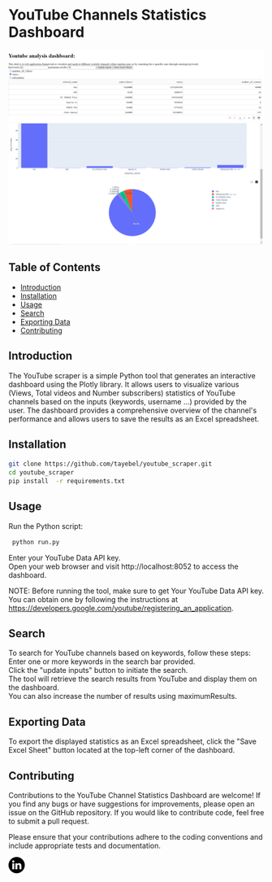 # YouTube Channels Statistics Dashboard
![Table](image1.png)
![Figures](image2.png)


## Table of Contents

- [Introduction](#introduction)
- [Installation](#installation)
- [Usage](#usage)  
- [Search](#search)
- [Exporting Data](#exporting-data)
- [Contributing](#contributing)


## Introduction

The YouTube scraper is a simple Python tool that generates an interactive dashboard using the Plotly library. It allows users to visualize various (Views, Total videos and Number subscribers) statistics of YouTube channels based on the inputs (keywords, username ...)  provided by the user. The dashboard provides a comprehensive overview of the channel's performance and allows users to save the results as an Excel spreadsheet.

## Installation



   ```bash
   git clone https://github.com/tayebel/youtube_scraper.git
   cd youtube_scraper
   pip install  -r requirements.txt  
   ```
   
## Usage
Run the Python script:
```bash
 python run.py
 ```
Enter your YouTube Data API key.  
Open your web browser and visit http://localhost:8052 to access the dashboard.

NOTE: Before running the tool, make sure to get Your YouTube Data API key.  You can obtain one by following the instructions at https://developers.google.com/youtube/registering_an_application.


## Search
To search for YouTube channels based on keywords, follow these steps:  
Enter one or more keywords in the search bar provided.  
Click the "update inputs" button to initiate the search.  
The tool will retrieve the search results from YouTube and display them on the dashboard.  
You can also increase the number of results using maximumResults.

## Exporting Data
To export the displayed statistics as an Excel spreadsheet, click the "Save Excel Sheet" button located at the top-left corner of the dashboard.

## Contributing
Contributions to the YouTube Channel Statistics Dashboard are welcome! If you find any bugs or have suggestions for improvements, please open an issue on the GitHub repository. If you would like to contribute code, feel free to submit a pull request.

Please ensure that your contributions adhere to the coding conventions and include appropriate tests and documentation.
 
[![LinkedIn](linkedin.png)](https://www.linkedin.com/in/tayebelmehadji/) 



 
